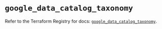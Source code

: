 # `google_data_catalog_taxonomy`

Refer to the Terraform Registry for docs: [`google_data_catalog_taxonomy`](https://registry.terraform.io/providers/hashicorp/google/5.43.1/docs/resources/data_catalog_taxonomy).
